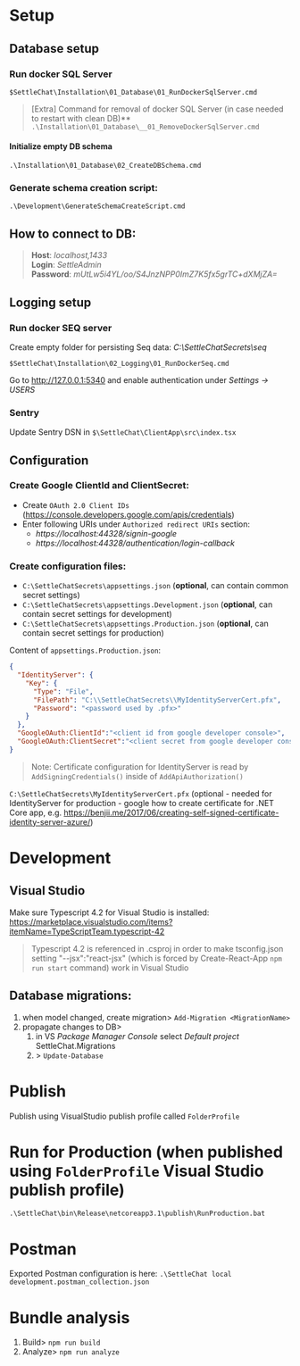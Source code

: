 # Setup
## Database setup
### Run docker SQL Server
`$SettleChat\Installation\01_Database\01_RunDockerSqlServer.cmd`

>[Extra] Command for removal of docker SQL Server (in case needed to restart with clean DB)**
`.\Installation\01_Database\__01_RemoveDockerSqlServer.cmd`

#### Initialize empty DB schema
`.\Installation\01_Database\02_CreateDBSchema.cmd`

### Generate schema creation script:
`.\Development\GenerateSchemaCreateScript.cmd`


## How to connect to DB:
>**Host**: *localhost,1433*\
**Login**: *SettleAdmin*\
**Password**: *mUtLw5i4YL/oo/S4JnzNPP0ImZ7K5fx5grTC+dXMjZA=*

## Logging setup
### Run docker SEQ server
Create empty folder for persisting Seq data: *C:\SettleChatSecrets\seq*

`$SettleChat\Installation\02_Logging\01_RunDockerSeq.cmd`

Go to http://127.0.0.1:5340 and enable authentication under *Settings -> USERS*

### Sentry
Update Sentry DSN in `$\SettleChat\ClientApp\src\index.tsx`

## Configuration

### Create Google ClientId and ClientSecret:
- Create `OAuth 2.0 Client IDs` (https://console.developers.google.com/apis/credentials)
- Enter following URIs under `Authorized redirect URIs` section:
  - *https​://localhost:44328/signin-google*
  - *https​://localhost:44328/authentication/login-callback*
  
### Create configuration files:
- `C:\SettleChatSecrets\appsettings.json` (**optional**, can contain common secret settings)
- `C:\SettleChatSecrets\appsettings.Development.json` (**optional**, can contain secret settings for development)
- `C:\SettleChatSecrets\appsettings.Production.json` (**optional**, can contain secret settings for production)

Content of `appsettings.Production.json`:
```json
{
  "IdentityServer": {    
    "Key": {
      "Type": "File",
      "FilePath": "C:\\SettleChatSecrets\\MyIdentityServerCert.pfx",
      "Password": "<password used by .pfx>"
    }
  },
  "GoogleOAuth:ClientId":"<client id from google developer console>",
  "GoogleOAuth:ClientSecret":"<client secret from google developer console>"
}
```
>Note: Certificate configuration for IdentityServer is read by `AddSigningCredentials()` inside of `AddApiAuthorization()`

`C:\SettleChatSecrets\MyIdentityServerCert.pfx` (optional - needed for IdentityServer for production - google how to create certificate for .NET Core app, e.g. https://benjii.me/2017/06/creating-self-signed-certificate-identity-server-azure/)

# Development
## Visual Studio
Make sure Typescript 4.2 for Visual Studio is installed: https://marketplace.visualstudio.com/items?itemName=TypeScriptTeam.typescript-42
>Typescript 4.2 is referenced in .csproj in order to make tsconfig.json setting "--jsx":"react-jsx" (which is forced by Create-React-App `npm run start` command) work in Visual Studio
## Database migrations:
1. when model changed, create migration> `Add-Migration <MigrationName>`
2. propagate changes to DB>
    1. in VS *Package Manager Console* select *Default project* SettleChat.Migrations
    2. \> `Update-Database`

# Publish
Publish using VisualStudio publish profile called `FolderProfile`

# Run for Production (when published using `FolderProfile` Visual Studio publish profile)
`.\SettleChat\bin\Release\netcoreapp3.1\publish\RunProduction.bat`


# Postman
Exported Postman configuration is here: `.\SettleChat local development.postman_collection.json`

# Bundle analysis
1. Build> `npm run build`
2. Analyze> `npm run analyze`